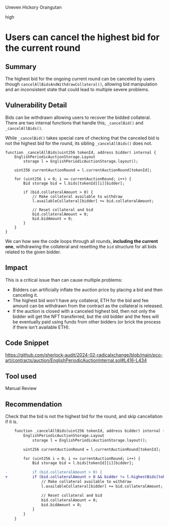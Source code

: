 Uneven Hickory Orangutan

high

# Users can cancel the highest bid for the current round

## Summary

The highest bid for the ongoing current round can be canceled by users though `cancelAllBidsAndWithdrawCollateral()`, allowing bid manipulation and an inconsistent state that could lead to multiple severe problems.

## Vulnerability Detail

Bids can be withdrawn allowing users to recover the bidded collateral. There are two internal functions that handle this, `_cancelBid()` and `_cancelAllBids()`.

While `_cancelBid()` takes special care of checking that the canceled bid is not the highest bid for the round, its sibling `_cancelAllBids()` does not.

```solidity
function _cancelAllBids(uint256 tokenId, address bidder) internal {
    EnglishPeriodicAuctionStorage.Layout
        storage l = EnglishPeriodicAuctionStorage.layout();

    uint256 currentAuctionRound = l.currentAuctionRound[tokenId];

    for (uint256 i = 0; i <= currentAuctionRound; i++) {
        Bid storage bid = l.bids[tokenId][i][bidder];

        if (bid.collateralAmount > 0) {
            // Make collateral available to withdraw
            l.availableCollateral[bidder] += bid.collateralAmount;

            // Reset collateral and bid
            bid.collateralAmount = 0;
            bid.bidAmount = 0;
        }
    }
}
```

We can how see the code loops through all rounds, **including the current one**, withdrawing the collateral and resetting the `bid` structure for all bids related to the given bidder.

## Impact

This is a critical issue than can cause multiple problems:

- Bidders can artificially inflate the auction price by placing a bid and then canceling it.
- The highest bid won't have any collateral, ETH for the bid and fee amount can be withdrawn from the contract as the collateral is released.
- If the auction is closed with a canceled highest bid, then not only the bidder will get the NFT transferred, but the old bidder and the fees will be eventually paid using funds from other bidders (or brick the process if there isn't available ETH).

## Code Snippet

https://github.com/sherlock-audit/2024-02-radicalxchange/blob/main/pco-art/contracts/auction/EnglishPeriodicAuctionInternal.sol#L416-L434

## Tool used

Manual Review

## Recommendation

Check that the bid is not the highest bid for the round, and skip cancellation if it is.

```diff
    function _cancelAllBids(uint256 tokenId, address bidder) internal {
        EnglishPeriodicAuctionStorage.Layout
            storage l = EnglishPeriodicAuctionStorage.layout();

        uint256 currentAuctionRound = l.currentAuctionRound[tokenId];

        for (uint256 i = 0; i <= currentAuctionRound; i++) {
            Bid storage bid = l.bids[tokenId][i][bidder];

-           if (bid.collateralAmount > 0) {
+           if (bid.collateralAmount > 0 && bidder != l.highestBids[tokenId][i].bidder) {
                // Make collateral available to withdraw
                l.availableCollateral[bidder] += bid.collateralAmount;

                // Reset collateral and bid
                bid.collateralAmount = 0;
                bid.bidAmount = 0;
            }
        }
    }
```
